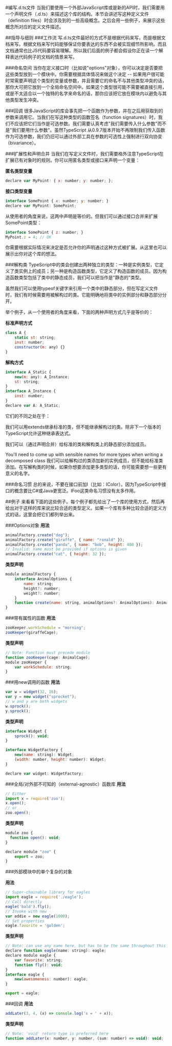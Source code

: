 #编写.d.ts文件
当我们要使用一个外部JavaScript库或是新的API时，我们需要用一个声明文件（.d.ts）来描述这个库的结构。本节会讲述写这种定义文件（definition files）时会涉及到的一些高级概念。之后会用一些例子，来展示这些概念所对应的定义文件描述。

##指导与细则
###工作流
写.d.ts文件最好的方式不是根据代码来写，而是根据文档来写。根据文档来写代码能够保证你要表达的东西不会被实现细节所影响。而且文档通常也比JS代码要容易理解。所以我们后面的例子都会假设你正在读一个解释表达代码例子的文档的情景来写。

###命名空间
当你在定义接口时（比如说"options"对象），你可以决定是否要把这些类型放到一个模块中。你需要根据具体情况来做这个决定 -- 如果用户很可能时常需要声明这个类型的变量或参数，并且需要它的命名不与其他类型冲突的话，那你大可把它放到一个全局命名空间中。如果这个类型很可能不需要被直接引用，或是不太适合以一个独特的名字来命名的话，那你应该把它放在模块内以避免与其他类型发生冲突。

###回调
很多JavaScript的库会事先把一个函数作为参数，并在之后用获取到的参数来调用它。当我们在写这种类型的函数签名（function signatures）时，我们不应该把它们当作是可选参数。我们需要认真考虑"我们需要传入什么参数"而不是"我们要用什么参数"。虽然TypeScript 从0.9.7版本开始不再限制我们传入函数作为可选参数，我们仍旧可以通过外部工具在参数的可选性上强制进行双向协变（bivariance）。

###扩展性和声明合并
当我们在写定义文件时，我们需要格外注意TypeScript在扩展已有对象时的规则。你可以用匿名类型或接口来声明一个变量：

**匿名类型变量**

```js
declare var MyPoint: { x: number; y: number; };
```

**接口类型变量**

```js
interface SomePoint { x: number; y: number; }
declare var MyPoint: SomePoint;
```

从使用者的角度来说，这两中声明是等价的。但我们可以通过接口合并来扩展SomePoint类型：

```js
interface SomePoint { z: number; }
MyPoint.z = 4; // OK
```

你需要根据实际情况来决定是否允许你的声明通过这种方式被扩展。从这里也可以展示出你对这个库的想法。

###解构类
TypeScript中的类会创建出两种独立的类型：一种是实例类型，它定义了类实例上的成员；另一种是构造函数类型，它定义了构造函数的成员。因为构造函数类型包括了类中的静态成员，我们可以把当作是"静态的"类型。

虽然我们可以使用typeof关键字来引用一个类中的静态部分，但在写定义文件时，我们有时候需要用被解构过的类。它能明确地将类中的实例部分和静态部分分开。

举个例子，从一个使用者的角度来看，下面的两种声明方式几乎是等价的：

**标准声明方式**

```js
class A {
    static st: string;
    inst: number;
    constructor(m: any) {}
}
```

**解构方式**

```js
interface A_Static {
    new(m: any): A_Instance;
    st: string;
}
interface A_Instance {
    inst: number;
}
declare var A: A_Static;
```

它们的不同之处在于：

我们可以用extends继承标准的类，但不能继承解构过的类。除非下一个版本的TypeScript允许这种继承表达式。

我们可以（通过声明合并）给标准的类和解构类上的静态部分添加成员。

You'll need to come up with sensible names for more types when writing a decomposed class
我们可以给解构过的类添加新的实例成员，但不能给标准类添加。在写解构类的时候，如果你想要添加更多类型的话，你可能需要想一些更有意义的名字。

###命名习惯
总的来说，不要在接口前加I（比如：IColor）。因为TypeScript中接口的概念要比C#或Java更宽泛。IFoo这类命名习惯没有太多作用。

##例子
来看看下面的这些例子。每个例子都先给出了一个库的使用方式，然后再给出对于这样的库来说比较合适的类型定义。如果一个库有多种比较合适的定义方式的话，这里会把它们都列举出来。

###Options对象
**用法**

```js
animalFactory.create("dog");
animalFactory.create("giraffe", { name: "ronald" });
animalFactory.create("panda", { name: "bob", height: 400 });
// Invalid: name must be provided if options is given
animalFactory.create("cat", { height: 32 });
```

**类型声明**

```js
module animalFactory {
    interface AnimalOptions {
        name: string;
        height?: number;
        weight?: number;
    }
    function create(name: string, animalOptions?: AnimalOptions): Animal;
}
```

###带有属性的函数
**用法**

```js
zooKeeper.workSchedule = "morning";
zooKeeper(giraffeCage);
```

**类型声明**

```js
// Note: Function must precede module
function zooKeeper(cage: AnimalCage);
module zooKeeper {
    var workSchedule: string;
}
```

###用new调用的函数
**用法**

```js
var w = widget(32, 16);
var y = new widget("sprocket");
// w and y are both widgets
w.sprock();
y.sprock();
```

**类型声明**

```js
interface Widget {
    sprock(): void;
}

interface WidgetFactory {
    new(name: string): Widget;
    (width: number, height: number): Widget;
}

declare var widget: WidgetFactory;
```

###全局/对外部不可知的（external-agnostic）函数库
**用法**

```js
// Either
import x = require('zoo');
x.open();
// or
zoo.open();
```

**类型声明**

```js
module zoo {
  function open(): void;
}

declare module "zoo" {
    export = zoo;
}
```

###外部模块中的单个复杂的对象

**用法**

```js
// Super-chainable library for eagles
import eagle = require('./eagle');
// Call directly
eagle('bald').fly();
// Invoke with new
var eddie = new eagle(1000);
// Set properties
eagle.favorite = 'golden';
```

**类型声明**

```js
// Note: can use any name here, but has to be the same throughout this file
declare function eagle(name: string): eagle;
declare module eagle {
    var favorite: string;
    function fly(): void;
}
interface eagle {
    new(awesomeness: number): eagle;
}

export = eagle;
```

###回调
**用法**

```js
addLater(3, 4, (x) => console.log('x = ' + x));
```

**类型声明**

```js
// Note: 'void' return type is preferred here
function addLater(x: number, y: number, (sum: number) => void): void;
```
